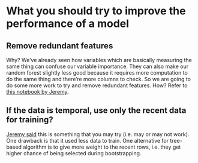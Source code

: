# What you should try to improve the performance of a model

## Remove redundant features

Why? We’ve already seen how variables which are basically measuring the same thing can confuse our variable importance. They can also make our random forest slightly less good because it requires more computation to do the same thing and there’re more columns to check. So we are going to do some more work to try and remove redundant features. How? Refer to [this notebook by Jeremy](https://render.githubusercontent.com/view/ipynb?commit=b5d273c84c0894a10ed290a64d64fb92b2d43c4f&enc_url=68747470733a2f2f7261772e67697468756275736572636f6e74656e742e636f6d2f6661737461692f6661737461692f623564323733633834633038393461313065643239306136346436346662393262326434336334662f636f75727365732f6d6c312f6c6573736f6e322d72665f696e746572707265746174696f6e2e6970796e62&nwo=fastai%2Ffastai&path=courses%2Fml1%2Flesson2-rf_interpretation.ipynb&repository_id=102973646&repository_type=Repository#Removing-redundant-features).

## If the data is temporal, use only the recent data for training?

[Jeremy said](https://youtu.be/3jl2h9hSRvc?t=1146) this is something that you may try \(i.e. may or may not work\). One drawback is that it used less data to train. One alternative for tree-based algorithm is to give more weight to the recent rows, i.e. they get higher chance of being selected during bootstrapping.



